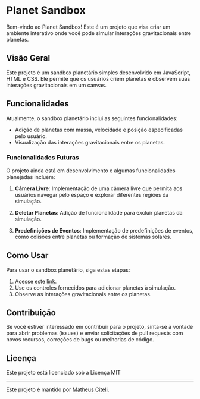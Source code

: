 # Planet Sandbox

Bem-vindo ao Planet Sandbox! Este é um projeto que visa criar um ambiente interativo onde você pode simular interações gravitacionais entre planetas.

## Visão Geral

Este projeto é um sandbox planetário simples desenvolvido em JavaScript, HTML e CSS. Ele permite que os usuários criem planetas e observem suas interações gravitacionais em um canvas.

## Funcionalidades

Atualmente, o sandbox planetário inclui as seguintes funcionalidades:

- Adição de planetas com massa, velocidade e posição especificadas pelo usuário.
- Visualização das interações gravitacionais entre os planetas.

### Funcionalidades Futuras

O projeto ainda está em desenvolvimento e algumas funcionalidades planejadas incluem:

1. **Câmera Livre**: Implementação de uma câmera livre que permita aos usuários navegar pelo espaço e explorar diferentes regiões da simulação.

2. **Deletar Planetas**: Adição de funcionalidade para excluir planetas da simulação.

3. **Predefinições de Eventos**: Implementação de predefinições de eventos, como colisões entre planetas ou formação de sistemas solares.

## Como Usar

Para usar o sandbox planetário, siga estas etapas:

1. Acesse este [link](https://citeli-py.github.io/Planet-Sandbox/).
2. Use os controles fornecidos para adicionar planetas à simulação.
3. Observe as interações gravitacionais entre os planetas.

## Contribuição

Se você estiver interessado em contribuir para o projeto, sinta-se à vontade para abrir problemas (issues) e enviar solicitações de pull requests com novos recursos, correções de bugs ou melhorias de código.

## Licença

Este projeto está licenciado sob a Licença MIT

---

Este projeto é mantido por [Matheus Citeli](https://github.com/Citeli-py).
